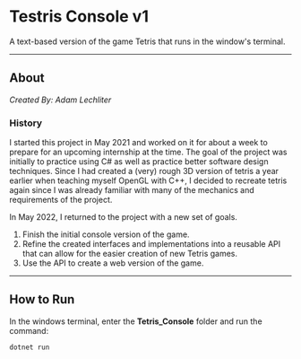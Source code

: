 # Testris Console v1
A text-based version of the game Tetris that runs in the window's terminal.

---

## About 
*Created By: Adam Lechliter*
### History
I started this project in May 2021 and worked on it for about a week to prepare for an upcoming internship at the time. The goal of the project was initially to practice using C# as well as practice better software design techniques. Since I had created a (very) rough 3D version of tetris a year earlier when teaching myself OpenGL with C++, I decided to recreate tetris again since I was already familiar with many of the mechanics and requirements of the project.

In May 2022, I returned to the project with a new set of goals.

1. Finish the initial console version of the game.
2. Refine the created interfaces and implementations into a reusable API that can allow for the easier creation of new Tetris games.
3. Use the API to create a web version of the game.
---
## How to Run
In the windows terminal, enter the **Tetris_Console** folder and run the command: 
```
dotnet run
```